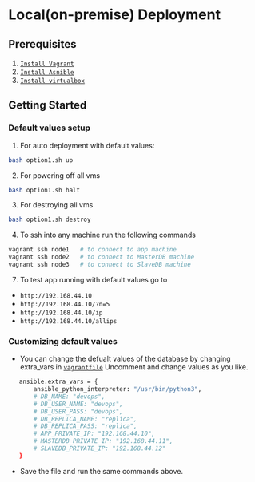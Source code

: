 # Local(on-premise) Deployment

## Prerequisites
1. [`Install Vagrant`](https://www.vagrantup.com/downloads)
2. [`Install Asnible`](https://docs.ansible.com/ansible/latest/installation_guide/intro_installation.html)
3. [`Install virtualbox`](https://www.virtualbox.org/wiki/Downloads)

## Getting Started

### Default values setup
1. For auto deployment with default values:
```bash
bash option1.sh up
```
2. For powering off all vms
```bash
bash option1.sh halt
```
3. For destroying all vms
```bash
bash option1.sh destroy
```
4. To ssh into any machine run the following commands 
```bash
vagrant ssh node1   # to connect to app machine 
vagrant ssh node2   # to connect to MasterDB machine
vagrant ssh node3   # to connect to SlaveDB machine
```
7. To test app running with default values go to 
- `http://192.168.44.10`
- `http://192.168.44.10/?n=5`
- `http://192.168.44.10/ip`
- `http://192.168.44.10/allips`

### Customizing default values
- You can change the defualt values of the database by changing extra_vars in [`vagrantfile`](/deployment/local/Vagrantfile)
Uncomment and change values as you like.
 ```bash
    ansible.extra_vars = { 
        ansible_python_interpreter: "/usr/bin/python3",
        # DB_NAME: "devops",
        # DB_USER_NAME: "devops",
        # DB_USER_PASS: "devops",
        # DB_REPLICA_NAME: "replica",
        # DB_REPLICA_PASS: "replica",
        # APP_PRIVATE_IP: "192.168.44.10",
        # MASTERDB_PRIVATE_IP: "192.168.44.11",
        # SLAVEDB_PRIVATE_IP: "192.168.44.12"
    }
```
- Save the file and run the same commands above.
